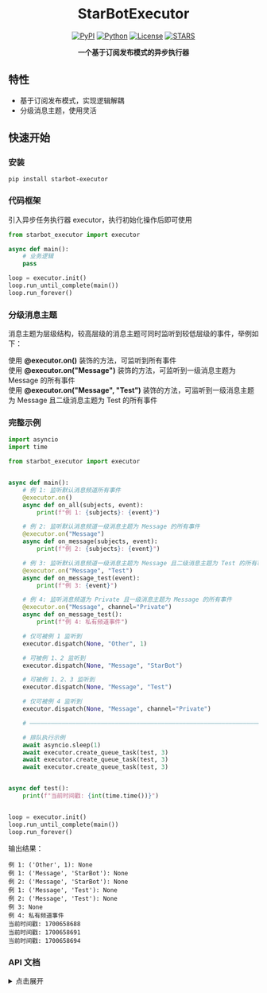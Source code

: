 <div align="center">

# StarBotExecutor

[![PyPI](https://img.shields.io/pypi/v/starbot-executor)](https://pypi.org/project/starbot-executor)
[![Python](https://img.shields.io/badge/python-3.10%20|%203.11-blue)](https://www.python.org)
[![License](https://img.shields.io/github/license/Starlwr/StarBotExecutor)](https://github.com/Starlwr/StarBotExecutor/blob/master/LICENSE)
[![STARS](https://img.shields.io/github/stars/Starlwr/StarBotExecutor?color=yellow&label=Stars)](https://github.com/Starlwr/StarBotExecutor/stargazers)

**一个基于订阅发布模式的异步执行器**
</div>

## 特性

* 基于订阅发布模式，实现逻辑解耦
* 分级消息主题，使用灵活

## 快速开始
### 安装

```shell
pip install starbot-executor
```

### 代码框架

引入异步任务执行器 executor，执行初始化操作后即可使用

```python
from starbot_executor import executor

async def main():
    # 业务逻辑
    pass

loop = executor.init()
loop.run_until_complete(main())
loop.run_forever()
```

### 分级消息主题

消息主题为层级结构，较高层级的消息主题可同时监听到较低层级的事件，举例如下：  

使用 **@executor.on()** 装饰的方法，可监听到所有事件  
使用 **@executor.on("Message")** 装饰的方法，可监听到一级消息主题为 Message 的所有事件  
使用 **@executor.on("Message", "Test")** 装饰的方法，可监听到一级消息主题为 Message 且二级消息主题为 Test 的所有事件

### 完整示例

```python
import asyncio
import time

from starbot_executor import executor


async def main():
    # 例 1: 监听默认消息频道所有事件
    @executor.on()
    async def on_all(subjects, event):
        print(f"例 1: {subjects}: {event}")

    # 例 2: 监听默认消息频道一级消息主题为 Message 的所有事件
    @executor.on("Message")
    async def on_message(subjects, event):
        print(f"例 2: {subjects}: {event}")

    # 例 3: 监听默认消息频道一级消息主题为 Message 且二级消息主题为 Test 的所有事件
    @executor.on("Message", "Test")
    async def on_message_test(event):
        print(f"例 3: {event}")

    # 例 4: 监听消息频道为 Private 且一级消息主题为 Message 的所有事件
    @executor.on("Message", channel="Private")
    async def on_message_test():
        print(f"例 4: 私有频道事件")

    # 仅可被例 1 监听到
    executor.dispatch(None, "Other", 1)

    # 可被例 1、2 监听到
    executor.dispatch(None, "Message", "StarBot")

    # 可被例 1、2、3 监听到
    executor.dispatch(None, "Message", "Test")

    # 仅可被例 4 监听到
    executor.dispatch(None, "Message", channel="Private")

    # ——————————————————————————————————————————————————————————————————————

    # 排队执行示例
    await asyncio.sleep(1)
    await executor.create_queue_task(test, 3)
    await executor.create_queue_task(test, 3)
    await executor.create_queue_task(test, 3)


async def test():
    print(f"当前时间戳: {int(time.time())}")


loop = executor.init()
loop.run_until_complete(main())
loop.run_forever()
```

输出结果：
```
例 1: ('Other', 1): None
例 1: ('Message', 'StarBot'): None
例 2: ('Message', 'StarBot'): None
例 1: ('Message', 'Test'): None
例 2: ('Message', 'Test'): None
例 3: None
例 4: 私有频道事件
当前时间戳: 1700658688
当前时间戳: 1700658691
当前时间戳: 1700658694
```

### API 文档

<details>
<summary>点击展开</summary>

#### 1. run
```
run(func: Coroutine) -> Any
```
立即调度异步任务执行，并等待返回  

Args:
* func: 异步任务

Returns:
* 异步任务返回值

#### 2. create_task
```
create_task(self, func: Coroutine) -> Task
```
调度异步任务，不等待返回

Args:
* func: 异步任务

Returns:
* Task，可用于进行 await 操作

#### 3. create_queue_task
```
create_queue_task(self, func: Callable, wait: Union[int, float] = 0) -> NoReturn
```
向异步任务执行队列中添加新任务

Args:
* func: 异步任务
* wait: 执行任务后的等待时间。默认：0

Returns:
* 无返回值

#### 4. remove_queue_task
```
remove_queue_task(self, func: Callable) -> bool
```
从异步任务执行队列中移除任务

Args:
* func: 异步任务

Returns:
* 是否移除成功

#### 5. create_channel
```
create_channel(self, channel: str) -> NoReturn
```
显式创建消息频道，一般情况下可省略，注册事件监听器时若指定了不存在的消息频道会自动创建

Args:
* channel: 消息频道名

Returns:
* 无返回值

#### 6. add_event_listener
```
add_event_listener(self, func: Callable, *subjects: Any, channel: str = "Default") -> NoReturn
```
注册事件监听器

Args:
* func: 回调异步函数
* subjects: 订阅消息主题，可传入多个值
* channel: 注册监听的消息频道。默认：Default

Returns:
* 无返回值

#### 7. remove_event_listener
```
remove_event_listener(self, *subjects: Any, func: Optional[Callable] = None, channel: str = "Default") -> bool
```
移除事件监听器回调函数

Args:
* subjects: 订阅消息主题，可传入多个值
* func: 要移除的回调异步函数，参数为 None 时，移除监听此消息主题的全部回调函数。默认：None
* channel: 移除监听的消息频道。默认：Default

Returns:
* 是否移除成功

#### 8. on
```
on(self, *subjects: Any, channel: str = "Default") -> Callable
```
注册事件监听器装饰器

Args:
* subjects: 订阅消息主题，可传入多个值
* channel: 注册监听的消息频道。默认：Default

Returns:
* 装饰后的函数

#### 9. dispatch
```
dispatch(self, data: Any, *subjects: Any, recursion: bool = True, channel: str = "Default") -> NoReturn
```
发布消息主题

Args:
* data: 事件附加数据
* subjects: 要发布的消息主题，可传入多个值
* recursion: 是否同时调用路径中的消息主题监听器。默认：True
* channel: 要发布的消息频道。默认：Default

Returns:
* 无返回值

</details>